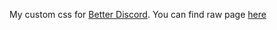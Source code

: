 My custom css for [Better Discord](https://betterdiscord.app/).
You can find raw page [here](https://tf2imicro.github.io/custom-css/custom.css)
